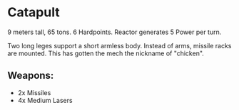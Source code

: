 # Catapult
9 meters tall, 65 tons.
6 Hardpoints.
Reactor generates 5 Power per turn.

Two long leges support a short armless body. Instead of arms, missile racks are mounted. This has gotten the mech the nickname of "chicken".

## Weapons:
* 2x Missiles
* 4x Medium Lasers
